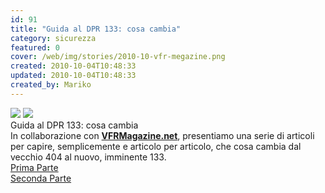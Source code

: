 ```yaml
---
id: 91
title: "Guida al DPR 133: cosa cambia"
category: sicurezza
featured: 0
cover: /web/img/stories/2010-10-vfr-megazine.png
created: 2010-10-04T10:48:33
updated: 2010-10-04T10:48:33
created_by: Mariko
---
```


<div class="float-start mr-3 w-[300px] flex flex-col">
    <img class="mb-3" src="https://web.archive.org/web/20111101195055im_/https://www.vfrmagazine.net/wp-content/uploads/2010/10/1.png"/>
    <img class="" src="https://web.archive.org/web/20111101195055im_/https://www.vfrmagazine.net/wp-content/uploads/2010/10/7.png"/>
</div>
<div class="flex flex-col gap-y-4">
    <div class="font-bold text-orange-500 text-xl">Guida al DPR 133: cosa cambia</div>
    <div>In collaborazione con <a href="https://www.vfrmagazine.net/" target="_blank"><strong>VFRMagazine.net</strong></a>, presentiamo una serie di articoli per capire, semplicemente e articolo per articolo, che cosa cambia dal vecchio 404 al nuovo, imminente 133.</div>
    <div><a href="https://web.archive.org/web/20110918110601/https://www.vfrmagazine.net/hangar/legalese/guida-al-dpr-133-cosa-cambia-parte-i/" title="Leggi l'articolo">Prima Parte</a></div>
    <div><a href="https://web.archive.org/web/20161031145803/https://www.vfrmagazine.net/hangar/legalese/guida-al-dpr-133-cosa-cambia-parte-2/" title="Leggi l'articolo">Seconda Parte</a>
    </div>
</div>
